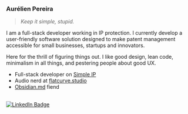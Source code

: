 ### Aurélien Pereira

> _Keep it simple, stupid._

I am a full-stack developer working in IP protection. I currently develop a user-friendly software solution designed to make patent management accessible for small businesses, startups and innovators.

Here for the thrill of figuring things out. I like good design, lean code, minimalism in all things, and pestering people about good UX.

* Full-stack developer on <a href="https://www.dennemeyer.com/ip-software/simpleip/">Simple IP</a>
* Audio nerd at <a href="https://flatcurve.studio">flatcurve.studio</a>
* <a href="https://obsidian.md/">Obsidian.md</a> fiend

<br />
<a href="https://www.linkedin.com/in/aurelienpereira/">
  <img src="https://img.shields.io/badge/LinkedIn-blue?style=for-the-badge&logo=linkedin&logoColor=white" alt="LinkedIn Badge"/>
</a>
